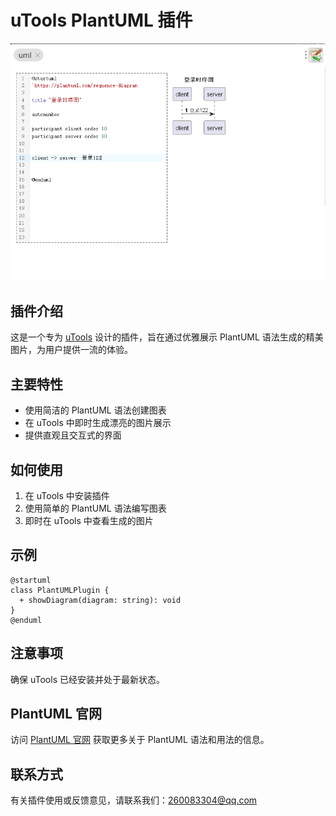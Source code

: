 # uTools PlantUML 插件

![PlantUML Image](/docs/img/sequence.png)

## 插件介绍

这是一个专为 [uTools](https://u.tools/) 设计的插件，旨在通过优雅展示 PlantUML 语法生成的精美图片，为用户提供一流的体验。

## 主要特性

- 使用简洁的 PlantUML 语法创建图表
- 在 uTools 中即时生成漂亮的图片展示
- 提供直观且交互式的界面

## 如何使用

1. 在 uTools 中安装插件
2. 使用简单的 PlantUML 语法编写图表
3. 即时在 uTools 中查看生成的图片

## 示例

```plantuml
@startuml
class PlantUMLPlugin {
  + showDiagram(diagram: string): void
}
@enduml
```

## 注意事项
确保 uTools 已经安装并处于最新状态。

## PlantUML 官网
访问 [PlantUML 官网]() 获取更多关于 PlantUML 语法和用法的信息。



## 联系方式
有关插件使用或反馈意见，请联系我们：260083304@qq.com

